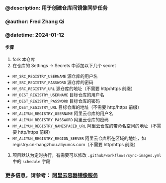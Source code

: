 ### @description: 用于创建仓库间镜像同步任务

### @author: Fred Zhang Qi

### @datetime: 2024-01-12

#### 步骤

1. fork 本仓库
2. 在仓库的 Settings -> Secrets 中添加以下几个 secret

-   `MY_SRC_REGISTRY_USERNAME` 源仓库的用户名
-   `MY_SRC_REGISTRY_PASSWORD` 源仓库的密码
-   `MY_SRC_REGISTRY_URL` 源仓库的地址（不需要 http/https 前缀）
-   `MY_DEST_REGISTRY_USERNAME` 目标仓库的用户名
-   `MY_DEST_REGISTRY_PASSWORD` 目标仓库的密码
-   `MY_DEST_REGISTRY_URL` 目标仓库的地址（不需要 http/https 前缀）
-   `MY_ALIYUN_REGISTRY_USERNAME` 阿里云仓库的用户名
-   `MY_ALIYUN_REGISTRY_PASSWORD` 阿里云仓库的密码
-   `MY_ALIYUN_REGISTRY_NAMESPACED_URL` 阿里云仓库的带命名空间的地址（不需要 http/https 前缀）
-   `MY_ALIYUN_REGISTRY_REGION_SERVER` 阿里云仓库所在区域的地址，如 registry.cn-hangzhou.aliyuncs.com（不需要 http/https 前缀）

3. 项目默认为定时执行，有需要可以修改 `.github/workflows/sync-images.yml` 中的 `schedule` 字段

### 更多信息，请参考： [阿里云容器镜像服务](https://cr.console.aliyun.com/)
